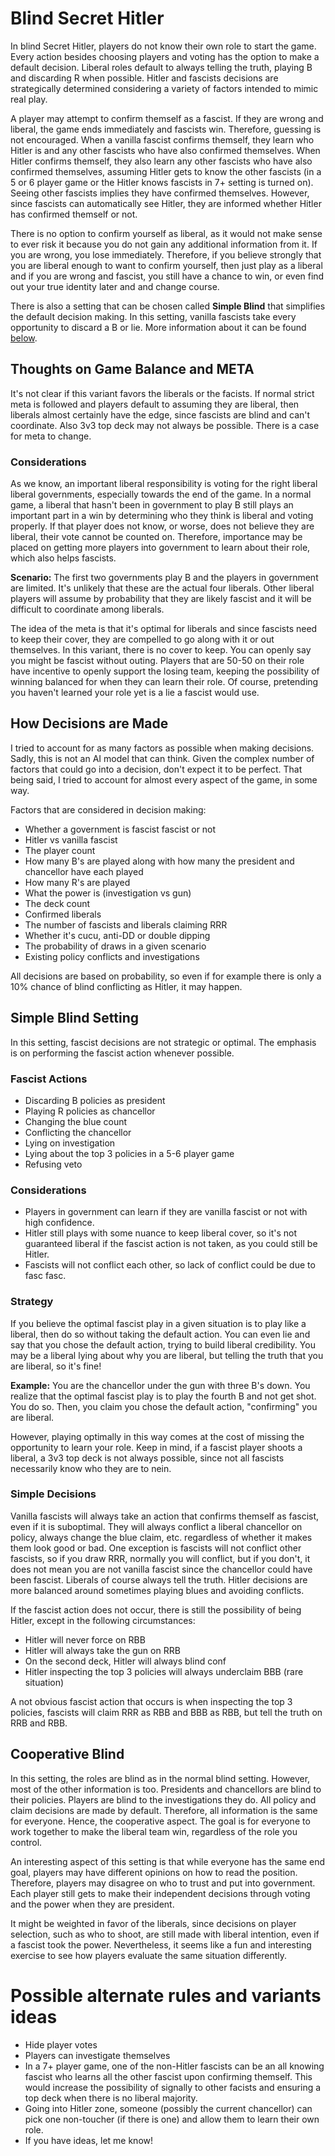 # Blind Secret Hitler

In blind Secret Hitler, players do not know their own role to start the game. Every action besides choosing players and voting has the option to make a default decision. Liberal roles default to always telling the truth, playing B and discarding R when possible. Hitler and fascists decisions are strategically determined considering a variety of factors intended to mimic real play.

A player may attempt to confirm themself as a fascist. If they are wrong and liberal, the game ends immediately and fascists win. Therefore, guessing is not encouraged. When a vanilla fascist confirms themself, they learn who Hitler is and any other fascists who have also confirmed themselves. When Hitler confirms themself, they also learn any other fascists who have also confirmed themselves, assuming Hitler gets to know the other fascists (in a 5 or 6 player game or the Hitler knows fascists in 7+ setting is turned on). Seeing other fascists implies they have confirmed themselves. However, since fascists can automatically see Hitler, they are informed whether Hitler has confirmed themself or not.

There is no option to confirm yourself as liberal, as it would not make sense to ever risk it because you do not gain any additional information from it. If you are wrong, you lose immediately. Therefore, if you believe strongly that you are liberal enough to want to confirm yourself, then just play as a liberal and if you are wrong and fascist, you still have a chance to win, or even find out your true identity later and and change course.

There is also a setting that can be chosen called **Simple Blind** that simplifies the default decision making. In this setting, vanilla fascists take every opportunity to discard a B or lie. More information about it can be found [below](#simple-blind).

## Thoughts on Game Balance and META

It's not clear if this variant favors the liberals or the facists. If normal strict meta is followed and players default to assuming they are liberal, then liberals almost certainly have the edge, since fascists are blind and can't coordinate. Also 3v3 top deck may not always be possible. There is a case for meta to change.

<!-- It's clear that if everybody defaults to assuming they are liberal by mere probability, 4/7 vs 3/7, then liberals will have an overwhelming advantage and all players will have an over 50% winning percentage. This is lame and comparable to being easy to read as a fascist vs liberal, leading to wins as liberal and losses as fascist. -->

<!-- Therefore, players should adapt their play to give the best chance of winning any one game. As a result, the META can and should change. -->

### Considerations

As we know, an important liberal responsibility is voting for the right liberal liberal governments, especially towards the end of the game. In a normal game, a liberal that hasn't been in government to play B still plays an important part in a win by determining who they think is liberal and voting properly. If that player does not know, or worse, does not believe they are liberal, their vote cannot be counted on. Therefore, importance may be placed on getting more players into government to learn about their role, which also helps fascists.

**Scenario:** The first two governments play B and the players in government are limited. It's unlikely that these are the actual four liberals. Other liberal players will assume by probability that they are likely fascist and it will be difficult to coordinate among liberals.

The idea of the meta is that it's optimal for liberals and since fascists need to keep their cover, they are compelled to go along with it or out themselves. In this variant, there is no cover to keep. You can openly say you might be fascist without outing. Players that are 50-50 on their role have incentive to openly support the losing team, keeping the possibility of winning balanced for when they can learn their role. Of course, pretending you haven't learned your role yet is a lie a fascist would use.

## How Decisions are Made

I tried to account for as many factors as possible when making decisions. Sadly, this is not an AI model that can think. Given the complex number of factors that could go into a decision, don't expect it to be perfect. That being said, I tried to account for almost every aspect of the game, in some way.

Factors that are considered in decision making:

- Whether a government is fascist fascist or not
- Hitler vs vanilla fascist
- The player count
- How many B's are played along with how many the president and chancellor have each played
- How many R's are played
- What the power is (investigation vs gun)
- The deck count
- Confirmed liberals
- The number of fascists and liberals claiming RRR
- Whether it's cucu, anti-DD or double dipping
- The probability of draws in a given scenario
- Existing policy conflicts and investigations

All decisions are based on probability, so even if for example there is only a 10% chance of blind conflicting as Hitler, it may happen.

<a id="simple-blind"></a>

## Simple Blind Setting

In this setting, fascist decisions are not strategic or optimal. The emphasis is on performing the fascist action whenever possible.

### Fascist Actions

- Discarding B policies as president
- Playing R policies as chancellor
- Changing the blue count
- Conflicting the chancellor
- Lying on investigation
- Lying about the top 3 policies in a 5-6 player game
- Refusing veto

### Considerations

- Players in government can learn if they are vanilla fascist or not with high confidence.
- Hitler still plays with some nuance to keep liberal cover, so it's not guaranteed liberal if the fascist action is not taken, as you could still be Hitler.
- Fascists will not conflict each other, so lack of conflict could be due to fasc fasc.

### Strategy

If you believe the optimal fascist play in a given situation is to play like a liberal, then do so without taking the default action.
You can even lie and say that you chose the default action, trying to build liberal credibility. You may be a liberal lying about why you are liberal, but telling the truth that you are liberal, so it's fine!

**Example:** You are the chancellor under the gun with three B's down. You realize that the optimal fascist play is to play the fourth B and not get shot. You do so. Then, you claim you chose the default action, "confirming" you are liberal.

However, playing optimally in this way comes at the cost of missing the opportunity to learn your role. Keep in mind, if a fascist player shoots a liberal, a 3v3 top deck is not always possible, since not all fascists necessarily know who they are to nein.

### Simple Decisions

Vanilla fascists will always take an action that confirms themself as fascist, even if it is suboptimal. They will always conflict a liberal chancellor on policy, always change the blue claim, etc. regardless of whether it makes them look good or bad. One exception is fascists will not conflict other fascists, so if you draw RRR, normally you will conflict, but if you don't, it does not mean you are not vanilla fascist since the chancellor could have been fascist. Liberals of course always tell the truth. Hitler decisions are more balanced around sometimes playing blues and avoiding conflicts.

If the fascist action does not occur, there is still the possibility of being Hitler, except in the following circumstances:

- Hitler will never force on RBB
- Hitler will always take the gun on RRB
- On the second deck, Hitler will always blind conf
- Hitler inspecting the top 3 policies will always underclaim BBB (rare situation)

A not obvious fascist action that occurs is when inspecting the top 3 policies, fascists will claim RRR as RBB and BBB as RBB, but tell the truth on RRB and RBB.

## Cooperative Blind

In this setting, the roles are blind as in the normal blind setting. However, most of the other information is too. Presidents and chancellors are blind to their policies. Players are blind to the investigations they do. All policy and claim decisions are made by default. Therefore, all information is the same for everyone. Hence, the cooperative aspect. The goal is for everyone to work together to make the liberal team win, regardless of the role you control.

An interesting aspect of this setting is that while everyone has the same end goal, players may have different opinions on how to read the position. Therefore, players may disagree on who to trust and put into government. Each player still gets to make their independent decisions through voting and the power when they are president.

It might be weighted in favor of the liberals, since decisions on player selection, such as who to shoot, are still made with liberal intention, even if a fascist took the power. Nevertheless, it seems like a fun and interesting exercise to see how players evaluate the same situation differently.

# Possible alternate rules and variants ideas

- Hide player votes
- Players can investigate themselves
- In a 7+ player game, one of the non-Hitler fascists can be an all knowing fascist who learns all the other fascist upon confirming themself. This would increase the possibility of signally to other facists and ensuring a top deck when there is no liberal majority.
- Going into Hitler zone, someone (possibly the current chancellor) can pick one non-toucher (if there is one) and allow them to learn their own role.
- If you have ideas, let me know!

<!-- # Totally Blind
This is intended to be a twist on cooperative. It's essentially the same cooperative game except some players have an agenda for the fascists to win and know where the fascists are. They ahve to steer the game.
Talk about strategy and thought process
REALLY INTERESTING - aim to shoot people with poor logic. It doesn't matter if htey are lib role and 3v3 because you have 4 vs 2 voting majority to make the fascist vote forw hat you want. If fasc gets hitler, have to be extra cautious. -->

<!--

### President Discard

Liberals always force on RBB by default. If you drop a B any time besides BBB, you are fascist.

#### Vanilla Fascist

- **RBB:** Vanilla fascists are equally likely to force vs drop and underclaim with the following factors increasing the drop probability to:

  - 90% if a liberal was RRR
  - 25% if it's fascist fascist, no power and 0B or 1B down
  - 100% if it's fascist fascist otherwise
  - 100% if 4B are played

- **RRB:** Vanilla fascists drop 100% of the time with the following factors decreasing the probability to:
  - 0% if your chancellor is also vanilla fascist, as they can drop. This will not occur in cucu since you were called liberal and believe you are liberal. You need to drop yourself to know you are not, otherwise, if you end up outing the fascist, you will not know if you are fascist.
  - 0% if the chancellor is Hitler and there's 0B or 1B down and no power.
  - 40% if the chancellor is Hitler and there's 2B or 3B down and no power.

#### Hitler

- **RBB:** Hitler drops on RBB with the following probabilities;

  - 60% if 0B or 1B down
  - 90% if 2B down
  - 100% if 3B or 4B down
  - 100% if hitler knows the chancellor is fascist through antiDD or cucu

- **RRB:** Hitler's RRB drop probobability is based on the number of B down, the number of B Hitler has played as well as if there is any power. The matrix row is the number of B down and the column is the number of B played by Hitler

|     | 0   | 1   | 2   | 3   | 4   |
| --- | --- | --- | --- | --- | --- |
| 0   | .25 |     |     |     |     |
| 1   | .4  | .3  |     |     |     |
| 2   | .9  | .5  | .7  |     |     |
| 3   | 1   | 1   | 1   | 1   |     |
| 4   | 1   | 1   | 1   | 1   | 1   |

If 2B are down, the probabilities increase by 30%.

If Hitler knows the chancellor is fascist through antiDD then 0% and passes the B.
If there are at least R down, then Hitler drops 100%.

### Chancellor Play

Liberals of course always play B when given a choice.

#### Vanilla Fascist on RB

Vanilla fascists base probability of playing a red is given by the matrix where the row is the number of B down and the column is the number of B played by the fascist.

|     | 0   | 1   | 2   | 3   | 4   |
| --- | --- | --- | --- | --- | --- |
| 0   | .75 |     |     |     |     |
| 1   | .85 | .85 |     |     |     |
| 2   | .9  | .9  | .9  |     |     |
| 3   | .95 | .95 | .95 | .95 |     |
| 4   | 1   | 1   | 1   | 1   | 1   |

The following circumstances change it:

- The president is fascist and has a power, play R 100%.
- The president is fascist with no power and 0B or 1B down, play R 15%.
- The president is liberal with 0B or 1B down and its investigation, player R 30% or 65% in a 9/10 player game
- If it's a fascist facist cucu with at least 3R or 3B down, play R 100%.
- If it's a fascist fascist cucu and not at leaset 3R or 3B, play R 50%.
- If 4B or 5R down, player R 100%.

#### Hitler on RB

Hitler base probability of playing a red is given by the matrix where the row is the number of B down and the column is the number of B played by Hitler.

`|   | 0 | 1 | 2 | 3 | 4 |`
`|---|---|---|---|---|---|`
`| 0 | .2  |   |   |   |   |`
`|---|---|---|---|---|---|`
`| 1 |  .3 | .15  |   |   |   |`
`|---|---|---|---|---|---|`
`| 2 | .7 | .4 | .3 |   |   |`
`|---|---|---|---|---|---|`
`| 3 | .85 | .75 | .5 | .25 |   |`
`|---|---|---|---|---|---|`
`| 4 | 1 | 1 | 1 | 1 | 1 |`

The following circumstances change that:

- If cucu, play B to 100% to avoid outing
- If it's a fascist facist cucu with at least 3R or 3B down, play R 100%.
- If it's a fascist fascist cucu and not at leaset 3R or 3B, play R 30% because otherwise Hitler looks terrible.
- If 4B down, player R 100%.

### Chancellor Claim

Liberal and Hitler chancellors always tell the truth. Fascists always tell the truth if the president is liberal.

#### Fascist Fascist Underclaim BB to RB

- If there is at least one overclaim, underclaim 100%
- If there is at most one underclaim and a liberal 3R president and no fascist 3R president, underclaim 90%
  -Otherwise, do not underclaim

#### Fascist Fascist Overclaim RB to BB

- If there is no overclaim or underclaim and the blue count is at most 2B claimed, overclaim 75%
- If there is one underclaim and no liberal 3R president, overclaim 90%
- If there are at least two underclaims, overclaim 100%
- Otherwise, do not overclaim

## Fascist Fascist Conflicts

Default fascist fascist conflicts are rare, but possible and occur in the following circumstances:

- Investigation: You've claimed RRR as president at any point and there are at least 2 total underclaims. Investigate another fasc as fasc:

  - 60% if 2 underclaims
  - 100% if at least 3 underclaims

Or you are double dipping and conflicted a lib on policy, you will conf another fasc 33% of the time and conf hitler 15% of the time.

- Policy: There is a total of three underclaims, either from a double drop of RBB with an existing underclaim or a drop on RRB with two existing underclaims, then there's a 90% chance of conflicting.
- If there are two underclaims, 33% chance of conflicting
- A player will conflict and out the chancellor on cucu with probability 90% if there are at least two underclaims and 40% if there's one underclaim.
- No conflict will occur if there is a gun

Some cases are known to be fasc fasc by the president and others are not. The cucu conflict and the RRB conflict are unknown if it's fasc fasc at the time.
-->
